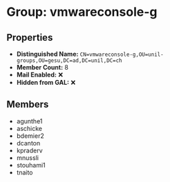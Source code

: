 # Group: vmwareconsole-g

## Properties

- **Distinguished Name:** `CN=vmwareconsole-g,OU=unil-groups,OU=gesu,DC=ad,DC=unil,DC=ch`
- **Member Count:** 8
- **Mail Enabled:** ❌
- **Hidden from GAL:** ❌

## Members

- agunthe1
- aschicke
- bdemier2
- dcanton
- kpraderv
- mnussli
- stouhami1
- tnaito
